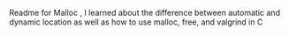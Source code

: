 Readme for Malloc , I learned about the difference between automatic and dynamic location as well as how to use malloc, free, and valgrind in C
